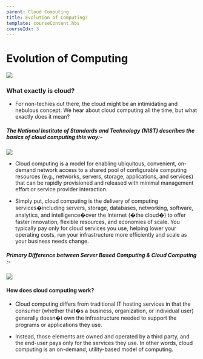 ```yaml
---
parent: Cloud Computing
title: Evolution of Computing?
template: courseContent.hbs
courseIdx: 3
---
```


# Evolution of Computing

   ![](https://uat.blockdegree.org/img/cloud-computing-imges/evolution_Cloud_computing.jpg)




  

### What exactly is cloud?

- For non-techies out there, the cloud might be an intimidating and nebulous concept. We hear about cloud computing all the time, but what exactly does it mean?

##### The National Institute of Standards and Technology (NIST) describes the basics of cloud computing this way:-
 ![](https://uat.blockdegree.org/img/cloud-computing-imges/evolution_cloud-computing2.jpg)
- Cloud computing is a model for enabling ubiquitous, convenient, on-demand network access to a shared pool of configurable computing resources (e.g., networks, servers, storage, applications, and services) that can be rapidly provisioned and released with minimal management effort or service provider interaction.

- Simply put, cloud computing is the delivery of computing services�including servers, storage, databases, networking, software, analytics, and intelligence�over the Internet (�the cloud�) to offer faster innovation, flexible resources, and economies of scale. You typically pay only for cloud services you use, helping lower your operating costs, run your infrastructure more efficiently and scale as your business needs change.

##### Primary Difference between Server Based Computing & Cloud Computing :-
  ![](https://uat.blockdegree.org/img/cloud-computing-imges/what_is-exctly-cloud.png)

#### How does cloud computing work?

- Cloud computing differs from traditional IT hosting services in that the consumer (whether that�s a business, organization, or individual user) generally doesn�t own the infrastructure needed to support the programs or applications they use.

- Instead, those elements are owned and operated by a third party, and the end-user pays only for the services they use. In other words, cloud computing is an on-demand, utility-based model of computing.



